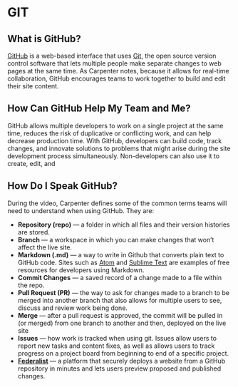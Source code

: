 # GIT

## **What is GitHub?**

[GitHub](https://github.com/) is a web-based interface that uses [Git](https://git-scm.com/), the open source version control software that lets multiple people make separate changes to web pages at the same time. As Carpenter notes, because it allows for real-time collaboration, GitHub encourages teams to work together to build and edit their site content.

## **How Can GitHub Help My Team and Me?**

GitHub allows multiple developers to work on a single project at the same time, reduces the risk of duplicative or conflicting work, and can help decrease production time. With GitHub, developers can build code, track changes, and innovate solutions to problems that might arise during the site development process simultaneously. Non-developers can also use it to create, edit, and

## **How Do I Speak GitHub?**

During the video, Carpenter defines some of the common terms teams will need to understand when using GitHub. They are:

- **Repository (repo)** — a folder in which all files and their version histories are stored.
- **Branch** — a workspace in which you can make changes that won’t affect the live site.
- **Markdown (.md)** — a way to write in Github that converts plain text to GitHub code. Sites such as [Atom](https://atom.io/packages/markdown-preview) and [Sublime Text](https://www.sublimetext.com/) are examples of free resources for developers using Markdown.
- **Commit Changes** — a saved record of a change made to a file within the repo.
- **Pull Request (PR)** — the way to ask for changes made to a branch to be merged into another branch that also allows for multiple users to see, discuss and review work being done.
- **Merge** — after a pull request is approved, the commit will be pulled in (or merged) from one branch to another and then, deployed on the live site
- **Issues** — how work is tracked when using git. Issues allow users to report new tasks and content fixes, as well as allows users to track progress on a project board from beginning to end of a specific project.
- **[Federalist](https://federalist.18f.gov/features/)** — a platform that securely deploys a website from a GitHub repository in minutes and lets users preview proposed and published changes.